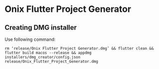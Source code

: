 

# Onix Flutter Project Generator


## Creating DMG installer

Use following command:

`rm ‘release/Onix Flutter Project Generator.dmg’ && flutter clean && flutter build macos --release && appdmg installers/dmg_creator/config.json release/Onix_Flutter_Project_Generator.dmg`

